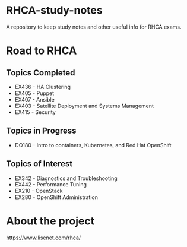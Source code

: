 # RHCA-study-notes

A repository to keep study notes and other useful info for RHCA exams.

# Road to RHCA

## Topics Completed

* EX436 - HA Clustering
* EX405 - Puppet
* EX407 - Ansible
* EX403 - Satellite Deployment and Systems Management
* EX415 - Security

## Topics in Progress

* DO180 - Intro to containers, Kubernetes, and Red Hat OpenShift

## Topics of Interest

* EX342 - Diagnostics and Troubleshooting
* EX442 - Performance Tuning
* EX210 - OpenStack
* EX280 - OpenShift Administration

# About the project

https://www.lisenet.com/rhca/
